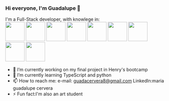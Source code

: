 ### Hi everyone, I'm Guadalupe 👋

<!--
**maria-guadalupe-cervera/maria-guadalupe-cervera** is a ✨ _special_ ✨ repository because its `README.md` (this file) appears on your GitHub profile.


-->
I'm a Full-Stack developer, with knowlege in: <br>
<img width="60px" src="https://user-images.githubusercontent.com/86074558/138720820-d7e1a5f8-21c5-4f33-ba1d-4658224a3759.png">
<img width="60px" src="https://user-images.githubusercontent.com/86074558/138720754-038aeb7a-172f-4343-9d5a-53d2a4e55585.png">
<img width="60px" src="https://user-images.githubusercontent.com/86074558/138720492-2fef09f7-dbc9-4e10-8b20-65c7aebb6f6d.png">
<img width="60px" src="https://user-images.githubusercontent.com/86074558/138720913-c70ae671-6526-49e1-90f4-2b14ee8e5eb4.png">
<img width="60px" src="https://user-images.githubusercontent.com/86074558/138721025-731dccb7-f392-4d58-8206-781676538d22.png">
<img width="60px" src="https://user-images.githubusercontent.com/86074558/138721096-c7d99108-dd83-45dd-ab27-6bcf1611bd98.png">
<img width="60px" src="https://user-images.githubusercontent.com/86074558/138721131-58933a83-4df7-4824-abea-cb5d60b2b595.png">
<img width="60px" src="https://user-images.githubusercontent.com/86074558/138721174-bedff55e-babb-4b4a-94f0-e288c5ae237c.png">
<img width="60px" src="https://user-images.githubusercontent.com/86074558/138721246-3046aaa6-f266-42fa-ba9b-801c3ccff812.png">
<br>

- 🔭 I’m currently working on my final project in Henry's bootcamp
- 🌱 I’m currently learning TypeScript and python
- 📫 How to reach me:
e-mail: guadacervera8@gmail.com
LinkedIn:maria guadalupe cervera
- ⚡ Fun fact:I'm also an art student
